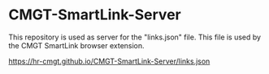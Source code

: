 # CMGT-SmartLink-Server

This repository is used as server for the "links.json" file. This file is used by the CMGT SmartLink browser extension.

https://hr-cmgt.github.io/CMGT-SmartLink-Server/links.json
